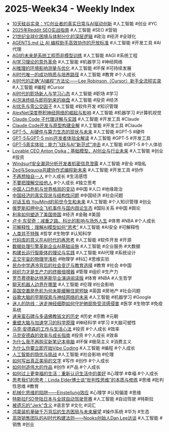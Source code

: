 # 2025-Week34 - Weekly Index

- [10天硅谷实录：YC创业者的真实日常与AI驱动创新](10天硅谷实录_YC创业者的真实日常与AI驱动创新.md) #人工智能 #创业 #YC
- [2025年Reddit SEO实战指南](2025年Reddit_SEO实战指南.md) #人工智能 #SEO #营销
- [21世纪全球化困境与体制分化的深层逻辑](21世纪全球化困境与体制分化的深层逻辑.md) #政治 #经济 #全球化
- [AGENTS.md 让 AI 编程助手高效协作的开放标准](AGENTS_md_让_AI_编程助手高效协作的开放标准.md) #人工智能 #开发工具 #AI代理
- [AGI的未来是系统工程而非模型训练](AGI的未来是系统工程而非模型训练.md) #人工智能 #AGI #系统工程
- [AI学习理论的意外革命](AI学习理论的意外革命.md) #人工智能 #机器学习 #神经网络
- [AI推理的环境影响测量与优化](AI推理的环境影响测量与优化.md) #人工智能 #环保 #可持续发展
- [AI时代唯一的成功特质与培养路径](AI时代唯一的成功特质与培养路径.md) #人工智能 #教育 #个人成长
- [AI时代的正确“AI编程”方法论——Lee Robinson（Cursor）新手全流程实录](AI时代的正确_AI编程_方法论_Lee_Robinson_Cursor_新手全流程实录.md) #人工智能 #编程 #Cursor
- [AI时代的职场新人与学习心态](AI时代的职场新人与学习心态.md) #人工智能 #职场 #学习
- [AI泡沫终结与即将到来的崩盘](AI泡沫终结与即将到来的崩盘.md) #人工智能 #投资 #经济
- [AI优先与零公交因子](AI优先与零公交因子.md) #人工智能 #软件开发 #知识管理
- [AlexNet深度卷积神经网络的崛起与影响](AlexNet深度卷积神经网络的崛起与影响.md) #人工智能 #机器学习 #计算机视觉
- [Claude Code 子代理详解与实践](Claude_Code_子代理详解与实践.md) #人工智能 #开发工具 #Claude
- [Claude Code开发与原型构建全解](Claude_Code开发与原型构建全解.md) #人工智能 #开发工具 #Claude
- [GPT-5、AI硬件与算力生态的现状与未来](GPT-5、AI硬件与算力生态的现状与未来.md) #人工智能 #GPT-5 #硬件
- [GPT-5与GPT-5 mini开发者体验全解读](GPT-5与GPT-5_mini开发者体验全解读.md) #人工智能 #GPT-5 #开发工具
- [GPT-5真实体验：能力飞跃与AI“新范式”冲击](GPT-5真实体验_能力飞跃与AI_新范式_冲击.md) #人工智能 #GPT-5 #个人体验
- [Lovable CEO Anton Osika：基础模型、AI创业与行业未来](Lovable_CEO_Anton_Osika_基础模型_AI创业与行业未来.md) #人工智能 #创业 #投资
- [Windsurf安全漏洞分析开发者机密信息泄露](Windsurf安全漏洞分析开发者机密信息泄露.md) #人工智能 #安全 #隐私
- [Zed与Sequoia共建协作式编程新未来](Zed与Sequoia共建协作式编程新未来.md) #人工智能 #开发工具 #协作
- [不再想独自一人](不再想独自一人.md) #个人成长 #生活感悟
- [不要把理解交给他人](不要把理解交给他人.md) #个人成长 #独立思考
- [中国人口危机与世界格局的变动](中国人口危机与世界格局的变动.md) #中国 #人口 #地缘政治
- [中国经济的真实现状与结构性问题](中国经济的真实现状与结构性问题.md) #中国经济 #社会问题
- [对话玉伯 YouMind的前世今生和未来](对话玉伯_YouMind的前世今生和未来.md) #人工智能 #个人知识管理 #创业
- [俄罗斯扣押中企飞机事件与国内舆论生态](俄罗斯扣押中企飞机事件与国内舆论生态.md) #国际关系 #中国 #舆论
- [利率如何塑造了美国帝国](利率如何塑造了美国帝国.md) #经济 #金融 #美国
- [卢卡·东契奇：减重之路、科比的影响与场外人生](卢卡_东契奇_减重之路_科比的影响与场外人生.md) #体育 #NBA #个人成长
- [可解释性：理解AI模型如何“思考”](可解释性_理解AI模型如何_思考_.md) #人工智能 #AI安全 #可解释性
- [人类并不特殊](人类并不特殊.md) #哲学 #生物学 #认知科学
- [代码库的意义在AI时代的再思考](代码库的意义在AI时代的再思考.md) #人工智能 #软件开发 #开源
- [数据处理引擎革新企业AI基础设施](数据处理引擎革新企业AI基础设施.md) #人工智能 #企业服务 #大数据
- [构建长运行智能体的理论与实践](构建长运行智能体的理论与实践.md) #人工智能 #AI代理 #系统设计
- [正交宇宙的物理学浅析](正交宇宙的物理学浅析.md) #物理学 #科幻 #思维实验
- [民办中学遇冷背后的社会变迁与教育选择](民办中学遇冷背后的社会变迁与教育选择.md) #教育 #社会 #中国
- [组织力才是生产力的终极倍增器](组织力才是生产力的终极倍增器.md) #管理 #组织 #生产力
- [罗杰费德勒达特茅斯毕业演讲阅读版](罗杰费德勒达特茅斯毕业演讲阅读版.md) #体育 #NBA #人生哲学
- [聊天机器人边界在哪里](聊天机器人边界在哪里.md) #人工智能 #伦理 #社会影响
- [英国空置房危机为何未能缓解住房短缺](英国空置房危机为何未能缓解住房短缺.md) #英国 #房地产 #社会问题
- [谷歌大脑的早期探索与神经网络的未来](谷歌大脑的早期探索与神经网络的未来.md) #人工智能 #机器学习 #Google
- [迷人的防线：迷走神经细胞如何守护肺部免受流感侵害](迷人的防线_迷走神经细胞如何守护肺部免受流感侵害.md) #医学 #生物学 #免疫系统
- [速来蛮石碑与多语佛教铭文的历史](速来蛮石碑与多语佛教铭文的历史.md) #历史 #宗教 #元朝
- [重塑大脑与加速学习的科学原理](重塑大脑与加速学习的科学原理.md) #神经科学 #学习 #大脑可塑性
- [马克·安德森的工作与生活心法](马克·安德森的工作与生活心法.md) #投资 #个人成长 #效率
- [马克安德森的效率与成长指南](马克安德森的效率与成长指南.md) #投资 #个人成长 #效率
- [为什么我不再购买新笔记本电脑](为什么我不再购买新笔记本电脑.md) #环保 #极简主义 #消费主义
- [为什么你要立即开始Vibe Coding](为什么你要立即开始Vibe_Coding.md) #人工智能 #编程 #个人成长
- [人工智能的隐忧与挑战](人工智能的隐忧与挑战.md) #人工智能 #社会影响 #伦理
- [如何写出真正美丽的文字](如何写出真正美丽的文字.md) #写作 #创作 #个人成长
- [如何创造伟大的作品](如何创造伟大的作品.md) #创作 #产品 #个人成长
- [如何过上更幸福的生活：重新认识生活中的美好](如何过上更幸福的生活_重新认识生活中的美好.md) #心理学 #幸福 #个人成长
- [思考我们的思考：Linda Elder博士谈“批判性思维”的本质与修炼](思考我们的思考_Linda_Elder博士谈_批判性思维_的本质与修炼.md) #思维 #批判性思维 #教育
- [机械化思维的陷阱——Einstellung效应](机械化思维的陷阱_Einstellung效应.md) #心理学 #认知偏差 #思维
- [特斯拉FSD登陆日本与全球自动驾驶竞赛](特斯拉FSD登陆日本与全球自动驾驶竞赛.md) #人工智能 #自动驾驶 #特斯拉
- [被遗忘的“Jerk”含义](被遗忘的_Jerk_含义.md) #语言学 #文化 #词汇
- [鸿蒙装机量破千万背后的生态困局与未来展望](鸿蒙装机量破千万背后的生态困局与未来展望.md) #操作系统 #华为 #生态
- [高效销售团队的AI时代构建法则——Nooks创始人Dan Lee访谈](高效销售团队的AI时代构建法则_Nooks创始人Dan_Lee访谈.md) #人工智能 #销售 #创业